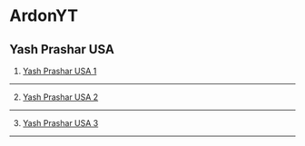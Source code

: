 # ArdonYT

## Yash Prashar USA

1. [Yash Prashar USA 1](https://www.youtube.com/watch?v=qRElH-yJzsY)

---

2. [Yash Prashar USA 2](https://www.youtube.com/watch?v=2ooMEigvqts)

---

3. [Yash Prashar USA 3](https://www.youtube.com/watch?v=EhINmX0K8D8)

---

